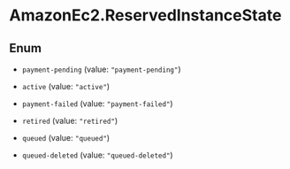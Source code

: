 # AmazonEc2.ReservedInstanceState

## Enum


* `payment-pending` (value: `"payment-pending"`)

* `active` (value: `"active"`)

* `payment-failed` (value: `"payment-failed"`)

* `retired` (value: `"retired"`)

* `queued` (value: `"queued"`)

* `queued-deleted` (value: `"queued-deleted"`)


